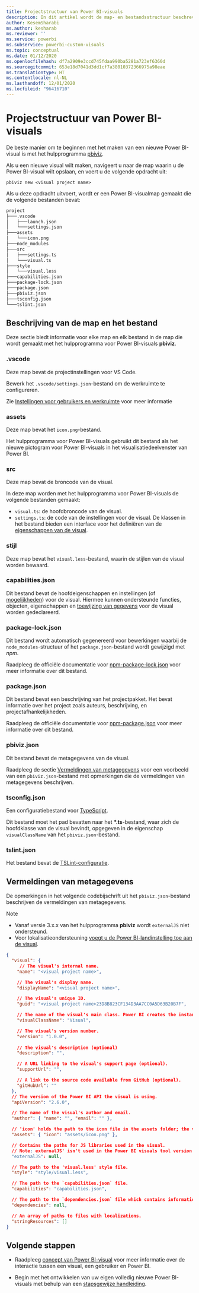 ```yaml
---
title: Projectstructuur van Power BI-visuals
description: In dit artikel wordt de map- en bestandsstructuur beschreven van een Power BI-visualproject
author: KesemSharabi
ms.author: kesharab
ms.reviewer: ''
ms.service: powerbi
ms.subservice: powerbi-custom-visuals
ms.topic: conceptual
ms.date: 01/12/2020
ms.openlocfilehash: df7a2909e3ccd745fdaa990ba5281a723ef6360d
ms.sourcegitcommit: 653e18d7041d3dd1cf7a38010372366975a98eae
ms.translationtype: HT
ms.contentlocale: nl-NL
ms.lasthandoff: 12/01/2020
ms.locfileid: "96416710"
---
```

# <a name="power-bi-visual-project-structure"></a>Projectstructuur van Power BI-visuals

De beste manier om te beginnen met het maken van een nieuwe Power BI-visual is met het hulpprogramma [pbiviz](https://www.npmjs.com/package/powerbi-visuals-tools).

Als u een nieuwe visual wilt maken, navigeert u naar de map waarin u de Power BI-visual wilt opslaan, en voert u de volgende opdracht uit:

`pbiviz new <visual project name>`

Als u deze opdracht uitvoert, wordt er een Power BI-visualmap gemaakt die de volgende bestanden bevat:

```markdown
project
├───.vscode
│   ├───launch.json
│   └───settings.json
├───assets
│   └───icon.png
├───node_modules
├───src
│   ├───settings.ts
│   └───visual.ts
├───style
│   └───visual.less
├───capabilities.json
├───package-lock.json
├───package.json
├───pbiviz.json
├───tsconfig.json
└───tslint.json
```

## <a name="folder-and-file-description"></a>Beschrijving van de map en het bestand

Deze sectie biedt informatie voor elke map en elk bestand in de map die wordt gemaakt met het hulpprogramma voor Power BI-visuals **pbiviz**.  

### <a name="vscode"></a>.vscode

Deze map bevat de projectinstellingen voor VS Code.

Bewerk het `.vscode/settings.json`-bestand om de werkruimte te configureren.

Zie [Instellingen voor gebruikers en werkruimte](https://code.visualstudio.com/docs/getstarted/settings) voor meer informatie

### <a name="assets"></a>assets

Deze map bevat het `icon.png`-bestand.

Het hulpprogramma voor Power BI-visuals gebruikt dit bestand als het nieuwe pictogram voor Power BI-visuals in het visualisatiedeelvenster van Power BI.

### <a name="src"></a>src

Deze map bevat de broncode van de visual.

In deze map worden met het hulpprogramma voor Power BI-visuals de volgende bestanden gemaakt:
* `visual.ts`: de hoofdbroncode van de visual.
* `settings.ts`: de code van de instellingen voor de visual. De klassen in het bestand bieden een interface voor het definiëren van de [eigenschappen van de visual](./objects-properties.md#properties).

### <a name="style"></a>stijl

Deze map bevat het `visual.less`-bestand, waarin de stijlen van de visual worden bewaard.

### <a name="capabilitiesjson"></a>capabilities.json

Dit bestand bevat de hoofdeigenschappen en instellingen (of [mogelijkheden](./capabilities.md)) voor de visual. Hiermee kunnen ondersteunde functies, objecten, eigenschappen en [toewijzing van gegevens](./dataview-mappings.md) voor de visual worden gedeclareerd.

### <a name="package-lockjson"></a>package-lock.json

Dit bestand wordt automatisch gegenereerd voor bewerkingen waarbij de `node_modules`-structuur of het `package.json`-bestand wordt gewijzigd met *npm*.

Raadpleeg de officiële documentatie voor [npm-package-lock.json](https://docs.npmjs.com/files/package-lock.json) voor meer informatie over dit bestand.

### <a name="packagejson"></a>package.json

Dit bestand bevat een beschrijving van het projectpakket. Het bevat informatie over het project zoals auteurs, beschrijving, en projectafhankelijkheden.

Raadpleeg de officiële documentatie voor [npm-package.json](https://docs.npmjs.com/files/package.json.html) voor meer informatie over dit bestand.

### <a name="pbivizjson"></a>pbiviz.json

Dit bestand bevat de metagegevens van de visual.

Raadpleeg de sectie [Vermeldingen van metagegevens](#metadata-entries) voor een voorbeeld van een `pbiviz.json`-bestand met opmerkingen die de vermeldingen van metagegevens beschrijven.

### <a name="tsconfigjson"></a>tsconfig.json

Een configuratiebestand voor [TypeScript](https://www.typescriptlang.org/docs/handbook/tsconfig-json.html).

Dit bestand moet het pad bevatten naar het **\*.ts**-bestand, waar zich de hoofdklasse van de visual bevindt, opgegeven in de eigenschap `visualClassName` van het `pbiviz.json`-bestand.

### <a name="tslintjson"></a>tslint.json

Het bestand bevat de [TSLint-configuratie](https://palantir.github.io/tslint/usage/configuration/).

## <a name="metadata-entries"></a>Vermeldingen van metagegevens

De opmerkingen in het volgende codebijschrift uit het `pbiviz.json`-bestand beschrijven de vermeldingen van metagegevens.

> [!NOTE]
> * Vanaf versie 3.x.x van het hulpprogramma **pbiviz** wordt `externalJS` niet ondersteund.
> * Voor lokalisatieondersteuning [voegt u de Power BI-landinstelling toe aan de visual](./localization.md).

```json
{
  "visual": {
     // The visual's internal name.
    "name": "<visual project name>",

    // The visual's display name.
    "displayName": "<visual project name>",

    // The visual's unique ID.
    "guid": "<visual project name>23D8B823CF134D3AA7CC0A5D63B20B7F",

    // The name of the visual's main class. Power BI creates the instance of this class to start using the visual in a Power BI report.
    "visualClassName": "Visual",

    // The visual's version number.
    "version": "1.0.0",
    
    // The visual's description (optional)
    "description": "",

    // A URL linking to the visual's support page (optional).
    "supportUrl": "",

    // A link to the source code available from GitHub (optional).
    "gitHubUrl": ""
  },
  // The version of the Power BI API the visual is using.
  "apiVersion": "2.6.0",

  // The name of the visual's author and email.
  "author": { "name": "", "email": "" },

  // 'icon' holds the path to the icon file in the assets folder; the visual's display icon.
  "assets": { "icon": "assets/icon.png" },

  // Contains the paths for JS libraries used in the visual.
  // Note: externalJS' isn't used in the Power BI visuals tool version 3.x.x or higher.
  "externalJS": null,

  // The path to the 'visual.less' style file.
  "style": "style/visual.less",

  // The path to the `capabilities.json` file.
  "capabilities": "capabilities.json",

  // The path to the `dependencies.json` file which contains information about R packages used in R based visuals.
  "dependencies": null,

  // An array of paths to files with localizations.
  "stringResources": []
}
```

## <a name="next-steps"></a>Volgende stappen

* Raadpleeg [concept van Power BI-visual](./power-bi-visuals-concept.md) voor meer informatie over de interactie tussen een visual, een gebruiker en Power BI.

* Begin met het ontwikkelen van uw eigen volledig nieuwe Power BI-visuals met behulp van een [ stapsgewijze handleiding](./develop-circle-card.md).
